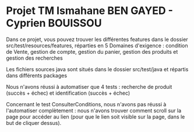 # Projet TM Ismahane BEN GAYED - Cyprien BOUISSOU

Dans ce projet, vous pouvez trouver les différentes features dans le dossier src/test/resources/features, réparties en 5 Domaines d'exigence : condition de Vente, gestion de compte, gestion du panier, gestion des produits et gestion des recherches

Les fichiers sources java sont situés dans le dossier src/test/java et répartis dans différents packages

Nous n'avons réussi à automatiser que 4 tests : recherche de produit (succès + échec) et identification (succès + échec)
 
Concernant le test ConsulterConditions, nous n'avons pas réussi à l'automatiser complètement : nous n'avons trouver comment scroll sur la page pour accéder au lien (pour que le lien soit visible sur la page, dans le but de cliquer dessus).